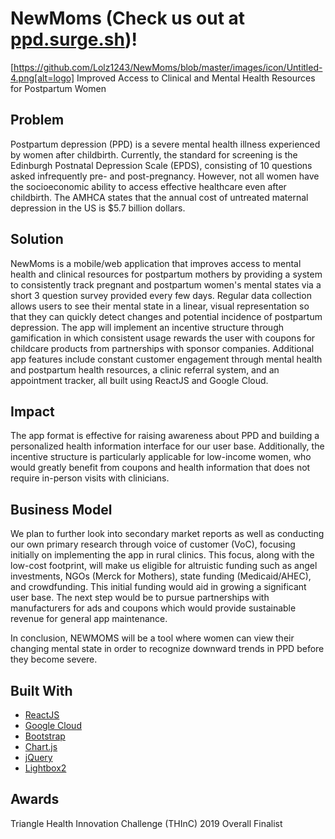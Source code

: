 # NewMoms (Check us out at [ppd.surge.sh](ppd.surge.sh))!
[https://github.com/Lolz1243/NewMoms/blob/master/images/icon/Untitled-4.png[alt=logo]
Improved Access to Clinical and Mental Health Resources for Postpartum Women

## Problem
Postpartum depression (PPD) is a severe mental health illness experienced by women after childbirth. Currently, the standard for screening is the Edinburgh Postnatal Depression Scale (EPDS), consisting of 10 questions asked infrequently pre- and post-pregnancy. However, not all women have the socioeconomic ability to access effective healthcare even after childbirth. The AMHCA states that the annual cost of untreated maternal depression in the US is $5.7 billion dollars.
 
## Solution
NewMoms is a mobile/web application that improves access to mental health and clinical resources for postpartum mothers by providing a system to consistently track pregnant and postpartum women's mental states via a short 3 question survey provided every few days. Regular data collection allows users to see their mental state in a linear, visual representation so that they can quickly detect changes and potential incidence of postpartum depression. The app will implement an incentive structure through gamification in which consistent usage rewards the user with coupons for childcare products from partnerships with sponsor companies. Additional app features include constant customer engagement through mental health and postpartum health resources, a clinic referral system, and an appointment tracker, all built using ReactJS and Google Cloud.
 
## Impact
The app format is effective for raising awareness about PPD and building a personalized health information interface for our user base. Additionally, the incentive structure is particularly applicable for low-income women, who would greatly benefit from coupons and health information that does not require in-person visits with clinicians. 
 
## Business Model
We plan to further look into secondary market reports as well as conducting our own primary research through voice of customer (VoC), focusing initially on implementing the app in rural clinics. This focus, along with the low-cost footprint, will make us eligible for altruistic funding such as angel investments, NGOs (Merck for Mothers), state funding (Medicaid/AHEC), and crowdfunding. This initial funding would aid in growing a significant user base. The next step would be to pursue partnerships with manufacturers for ads and coupons which would provide sustainable revenue for general app maintenance. 

In conclusion, NEWMOMS will be a tool where women can view their changing mental state in order to recognize downward trends in PPD before they become severe.


## Built With
- [ReactJS](https://github.com/facebook/react)
- [Google Cloud](https://github.com/google)
- [Bootstrap](http://getbootstrap.com/)
- [Chart.js](http://www.chartjs.org/)
- [jQuery](https://jquery.com/)
- [Lightbox2](https://github.com/lokesh/lightbox2)

## Awards
Triangle Health Innovation Challenge (THInC) 2019 Overall Finalist

